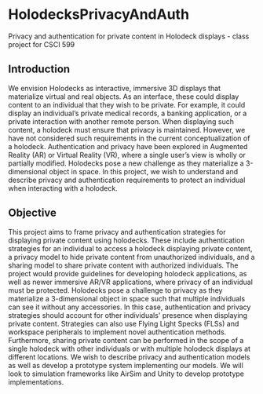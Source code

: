 # HolodecksPrivacyAndAuth
Privacy and authentication for private content in Holodeck displays - class project for CSCI 599

## Introduction 
We envision Holodecks as interactive, immersive 3D displays that materialize virtual and real objects. As an interface, these could display content to an individual that they wish to be private. For example, it could display an individual’s private medical records, a banking application, or a private interaction with another remote person. When displaying such content, a holodeck must ensure that privacy is maintained. However, we have not considered such requirements in the current conceptualization of a holodeck. Authentication and privacy have been explored in Augmented Reality (AR) or Virtual Reality (VR), where a single user’s view is wholly or partially modified. Holodecks pose a new challenge as they materialize a 3-dimensional object in space. In this project, we wish to understand and describe privacy and authentication requirements to protect an individual when interacting with a holodeck.

## Objective
This project aims to frame privacy and authentication strategies for displaying private content using holodecks. These include authentication strategies for an individual to access a holodeck displaying private content, a privacy model to hide private content from unauthorized individuals, and a sharing model to share private content with authorized individuals. The project would provide guidelines for developing holodeck applications, as well as newer immersive AR/VR applications, where privacy of an individual must be protected.
Holodecks pose a challenge to privacy as they materialize a 3-dimensional object in space such that multiple individuals can see it without any accessories. In this case, authentication and privacy strategies should account for other individuals'  presence when displaying private content. Strategies can also use Flying Light Specks (FLSs) and workspace peripherals to implement novel authentication methods. Furthermore, sharing private content can be performed in the scope of a single holodeck with other individuals or with multiple holodeck displays at different locations.
We wish to describe privacy and authentication models as well as develop a prototype system implementing our models. We will look to simulation frameworks like AirSim and Unity to develop prototype implementations. 
